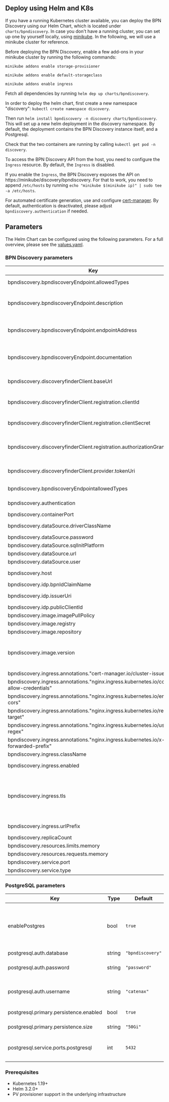 ## Deploy using Helm and K8s

If you have a running Kubernetes cluster available, you can deploy the BPN Discovery using our Helm Chart, which is located under `charts/bpndiscovery`. In case
you don't have a running cluster, you can set up one by yourself locally, using [minikube](https://minikube.sigs.k8s.io/docs/start/). In the following, we will
use a minikube cluster for reference.

Before deploying the BPN Discovery, enable a few add-ons in your minikube cluster by running the following commands:

`minikube addons enable storage-provisioner`

`minikube addons enable default-storageclass`

`minikube addons enable ingress`

Fetch all dependencies by running `helm dep up charts/bpndiscovery`.

In order to deploy the helm chart, first create a new namespace "discovery": `kubectl create namespace discovery`.

Then run `helm install bpndiscovery -n discovery charts/bpndiscovery`. This will set up a new helm deployment in the discovery namespace. By default, the
deployment contains the BPN Discovery instance itself, and a Postgresql.

Check that the two containers are running by calling `kubectl get pod -n discovery`.

To access the BPN Discovery API from the host, you need to configure the `Ingress` resource. By default, the `Ingress` is disabled.

If you enable the `Ingress`, the BPN Discovery exposes the API on https://minikube/discovery/bpndiscovery. For that to work, you need to append `/etc/hosts`
by running `echo "minikube $(minikube ip)" | sudo tee -a /etc/hosts`.

For automated certificate generation, use and configure [cert-manager](https://cert-manager.io/). By default, authentication is deactivated, please
adjust `bpndiscovery.authentication` if needed.

## Parameters

The Helm Chart can be configured using the following parameters. For a full overview, please see the [values.yaml](./charts/bpndiscovery/values.yaml).

### BPN Discovery parameters

| Key                                                           | Type | Default                             | Description                                                                                               |
|---------------------------------------------------------------|------|-------------------------------------|-----------------------------------------------------------------------------------------------------------|
| bpndiscovery.bpndiscoveryEndpoint.allowedTypes                | string | `"oen,wmi"`                         | allowed types for deployed application. (oen,...)                                                         |
| bpndiscovery.bpndiscoveryEndpoint.description                 | string | `""`                                | Bpn discovery endpoint (description) informationen for the self registration on discoveryfinder           |
| bpndiscovery.bpndiscoveryEndpoint.endpointAddress             | string | `""`                                | Bpn discovery endpoint (host of bpn discovery) informationen for the self registration on discoveryfinder |
| bpndiscovery.bpndiscoveryEndpoint.documentation               | string | `""`                                | Bpn discovery endpoint (documentation) informationen for the self registration on discoveryfinder         |
| bpndiscovery.discoveryfinderClient.baseUrl                    | string | `""`                                | The host of discoveryfinder. This is needed for the selfregistration of bpn discovery                     |
| bpndiscovery.discoveryfinderClient.registration.clientId | string | `""`                                | Discovery finder client information (clientId) to the selfregistration.                                   |
| bpndiscovery.discoveryfinderClient.registration.clientSecret               | string | `""`                                | Discovery finder client information (clientSecret) to the self registration.                              |
| bpndiscovery.discoveryfinderClient.registration.authorizationGrantType               | string | `"client_credentials"`              | Discovery finder client information (authorizationGrantType) to the self registration.                    |
| bpndiscovery.discoveryfinderClient.provider.tokenUri               | string | `""`                                | Discovery finder client information (tokenUri) to the self registration.                                  |
| bpndiscovery.bpndiscoveryEndpointallowedTypes                                         | string | `"oen,bpid"`                        | allowed types for deployed application. (oen,...)                                                                                                                                                                                        |
| bpndiscovery.authentication                                                           | bool | `true`                              | Enables OAuth2 based authentication/authorization                                                                                                                                                                                        |
| bpndiscovery.containerPort                                                            | int | `4243`                              | Containerport                                                                                                                                                                                                                            |
| bpndiscovery.dataSource.driverClassName                                               | string | `"org.postgresql.Driver"`           | The driver class name for the database connection                                                                                                                                                                                        |
| bpndiscovery.dataSource.password                                                      | string | `"password"`                        | Datasource password                                                                                                                                                                                                                      |
| bpndiscovery.dataSource.sqlInitPlatform                                               | string | `"pg"`                              | Datasource InitPlatform                                                                                                                                                                                                                  |
| bpndiscovery.dataSource.url                                                           | string | `"jdbc:postgresql://database:5432"` | Datasource URL                                                                                                                                                                                                                           |
| bpndiscovery.dataSource.user                                                          | string | `"user"`                            | Datasource user                                                                                                                                                                                                                          |
| bpndiscovery.host                                                                     | string | `"localhost"`                       | This value is used by the Ingress object (if enabled) to route traffic                                                                                                                                                                   |
| bpndiscovery.idp.bpnIdClaimName                                                       | string | `"bpn"`                             | bpnId claim Name                                                                                                                                                                                                                         |
| bpndiscovery.idp.issuerUri                                                            | string | `""`                                | The issuer URI of the OAuth2 identity provider                                                                                                                                                                                           |
| bpndiscovery.idp.publicClientId                                                       | string | `"default-cleint"`                  | ClientId                                                                                                                                                                                                                                 |
| bpndiscovery.image.imagePullPolicy                                                    | string | `"IfNotPresent"`                    | ImagepullPolicy                                                                                                                                                                                                                          |
| bpndiscovery.image.registry                                                           | string | `"ghcr.io/catenax-ng"`              | Image registry                                                                                                                                                                                                                           |
| bpndiscovery.image.repository                                                         | string | `"sldt-bpn-discovery"`              | Image repository                                                                                                                                                                                                                         |
| bpndiscovery.image.version                                                            | string | `""`                                | ersion of image. By default the app Version from Chart.yml is used. You can overwrite the version to use an  other version of sldt-bpn-discovery                                                                                         |
| bpndiscovery.ingress.annotations."cert-manager.io/cluster-issuer"                     | string | `"selfsigned-cluster-issuer"`       |                                                                                                                                                                                                                                          |
| bpndiscovery.ingress.annotations."nginx.ingress.kubernetes.io/cors-allow-credentials" | string | `"true"`                            |                                                                                                                                                                                                                                          |
| bpndiscovery.ingress.annotations."nginx.ingress.kubernetes.io/enable-cors"            | string | `"true"`                            |                                                                                                                                                                                                                                          |
| bpndiscovery.ingress.annotations."nginx.ingress.kubernetes.io/rewrite-target"         | string | `"/$2"`                             |                                                                                                                                                                                                                                          |
| bpndiscovery.ingress.annotations."nginx.ingress.kubernetes.io/use-regex"              | string | `"true"`                            |                                                                                                                                                                                                                                          |
| bpndiscovery.ingress.annotations."nginx.ingress.kubernetes.io/x-forwarded-prefix"     | string | `"/bpndiscovery"`                   |                                                                                                                                                                                                                                          |
| bpndiscovery.ingress.className                                                        | string | `"nginx"`                           | The Ingress class name                                                                                                                                                                                                                   |
| bpndiscovery.ingress.enabled                                                          | bool | `false`                             | Configures if an Ingress resource is created                                                                                                                                                                                             |
| bpndiscovery.ingress.tls                                                              | bool | `false`                             | Configures whether the `Ingress` should include TLS configuration. In that case, a separate `Secret` (as defined by `registry.ingress.tlsSecretName`) needs to be provided manually or by using [cert-manager](https://cert-manager.io/) |
| bpndiscovery.ingress.urlPrefix                                                        | string | `"/bpndiscovery"`                   | The url prefix that is used by the Ingress resource to route traffic                                                                                                                                                                     |
| bpndiscovery.replicaCount                                                             | int | `1`                                 | Replica count                                                                                                                                                                                                                            |
| bpndiscovery.resources.limits.memory                                                  | string | `"1024Mi"`                          | Resources limit memory                                                                                                                                                                                                                   |
| bpndiscovery.resources.requests.memory                                                | string | `"512Mi"`                           | Resources request memory                                                                                                                                                                                                                 |
| bpndiscovery.service.port                                                             | int | `8080`                              | Service port                                                                                                                                                                                                                             |
| bpndiscovery.service.type                                                             | string | `"ClusterIP"`                       | Service type                                                                                                                                                                                                                                         |

### PostgreSQL parameters

| Key | Type | Default                             | Description                                                                                   |
|-----|------|-------------------------------------|-----------------------------------------------------------------------------------------------|
| enablePostgres | bool | `true`                              | If enabled, the postgreSQL instance will be run. Disable if you use your own hosted postgreSQL. |
| postgresql.auth.database | string | `"bpndiscovery"`                 | Database name                                                                                 |
| postgresql.auth.password | string | `"password"`                        | Password for authentication at the database                                                   |
| postgresql.auth.username | string | `"catenax"`                         | Username that is used to authenticate at the database                                         |
| postgresql.primary.persistence.enabled | bool | `true`                              | Persistence enabled                                                                           |
| postgresql.primary.persistence.size | string | `"50Gi"`                            | Size of persistence                                                                           |
| postgresql.service.ports.postgresql | int | `5432`                              | Size of the PersistentVolume that persists the data                                           |


### Prerequisites

- Kubernetes 1.19+ 
- Helm 3.2.0+ 
- PV provisioner support in the underlying infrastructure
